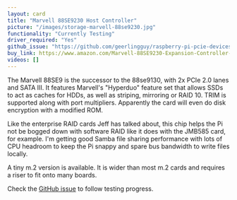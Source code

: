 ```yaml
---
layout: card
title: "Marvell 88SE9230 Host Controller"
picture: "/images/storage-marvell-88se9230.jpg"
functionality: "Currently Testing"
driver_required: "Yes"
github_issue: "https://github.com/geerlingguy/raspberry-pi-pcie-devices/issues/284"
buy_link: https://www.amazon.com/Marvell-88SE9230-Expansion-Controller-Converter/dp/B08DFDJ9PW
videos: []
---
```

The Marvell 88SE9 is the successor to the 88se9130, with 2x PCIe 2.0 lanes and SATA III. It features Marvell's "Hyperduo" feature set that allows SSDs to act as caches for HDDs, as well as striping, mirroring or RAID 10. TRIM is supported along with port multipliers. Apparently the card will even do disk encryption with a modified ROM.

Like the enterprise RAID cards Jeff has talked about, this chip helps the Pi not be bogged down with software RAID like it does with the JMB585 card, for example. I'm getting good Samba file sharing performance with lots of CPU headroom to keep the Pi snappy and spare bus bandwidth to write files locally.

A tiny m.2 version is available. It is wider than most m.2 cards and requires a riser to fit onto many boards.

Check the [GitHub issue](https://github.com/geerlingguy/raspberry-pi-pcie-devices/issues/284) to follow testing progress.
